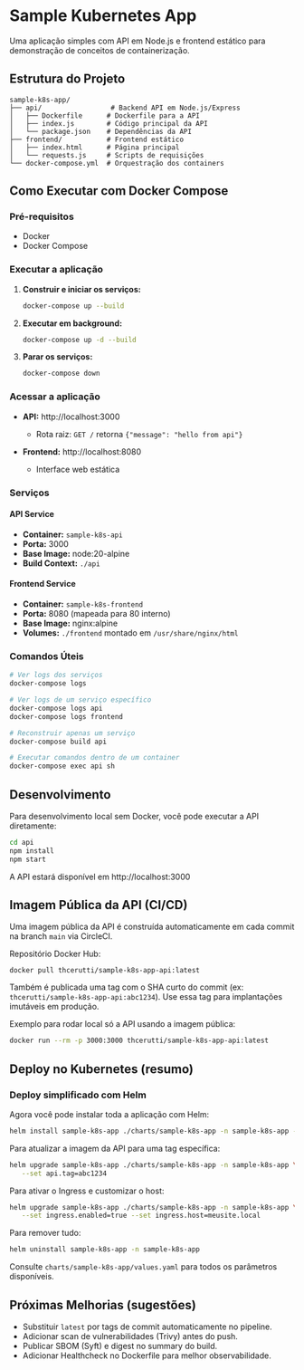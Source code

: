 # Sample Kubernetes App

Uma aplicação simples com API em Node.js e frontend estático para demonstração de conceitos de containerização.

## Estrutura do Projeto

```
sample-k8s-app/
├── api/                 # Backend API em Node.js/Express
│   ├── Dockerfile      # Dockerfile para a API
│   ├── index.js        # Código principal da API
│   └── package.json    # Dependências da API
├── frontend/           # Frontend estático
│   ├── index.html      # Página principal
│   └── requests.js     # Scripts de requisições
└── docker-compose.yml  # Orquestração dos containers
```

## Como Executar com Docker Compose

### Pré-requisitos
- Docker
- Docker Compose

### Executar a aplicação

1. **Construir e iniciar os serviços:**
   ```bash
   docker-compose up --build
   ```

2. **Executar em background:**
   ```bash
   docker-compose up -d --build
   ```

3. **Parar os serviços:**
   ```bash
   docker-compose down
   ```

### Acessar a aplicação

- **API:** http://localhost:3000
  - Rota raiz: `GET /` retorna `{"message": "hello from api"}`

- **Frontend:** http://localhost:8080
  - Interface web estática

### Serviços

#### API Service
- **Container:** `sample-k8s-api`
- **Porta:** 3000
- **Base Image:** node:20-alpine
- **Build Context:** `./api`

#### Frontend Service
- **Container:** `sample-k8s-frontend`
- **Porta:** 8080 (mapeada para 80 interno)
- **Base Image:** nginx:alpine
- **Volumes:** `./frontend` montado em `/usr/share/nginx/html`

### Comandos Úteis

```bash
# Ver logs dos serviços
docker-compose logs

# Ver logs de um serviço específico
docker-compose logs api
docker-compose logs frontend

# Reconstruir apenas um serviço
docker-compose build api

# Executar comandos dentro de um container
docker-compose exec api sh
```

## Desenvolvimento

Para desenvolvimento local sem Docker, você pode executar a API diretamente:

```bash
cd api
npm install
npm start
```

A API estará disponível em http://localhost:3000

## Imagem Pública da API (CI/CD)

Uma imagem pública da API é construída automaticamente em cada commit na branch `main` via CircleCI.

Repositório Docker Hub:

```
docker pull thcerutti/sample-k8s-app-api:latest
```

Também é publicada uma tag com o SHA curto do commit (ex: `thcerutti/sample-k8s-app-api:abc1234`). Use essa tag para implantações imutáveis em produção.

Exemplo para rodar local só a API usando a imagem pública:

```bash
docker run --rm -p 3000:3000 thcerutti/sample-k8s-app-api:latest
```

## Deploy no Kubernetes (resumo)

### Deploy simplificado com Helm

Agora você pode instalar toda a aplicação com Helm:

```bash
helm install sample-k8s-app ./charts/sample-k8s-app -n sample-k8s-app --create-namespace
```

Para atualizar a imagem da API para uma tag específica:

```bash
helm upgrade sample-k8s-app ./charts/sample-k8s-app -n sample-k8s-app \
   --set api.tag=abc1234
```

Para ativar o Ingress e customizar o host:

```bash
helm upgrade sample-k8s-app ./charts/sample-k8s-app -n sample-k8s-app \
   --set ingress.enabled=true --set ingress.host=meusite.local
```

Para remover tudo:

```bash
helm uninstall sample-k8s-app -n sample-k8s-app
```

Consulte `charts/sample-k8s-app/values.yaml` para todos os parâmetros disponíveis.

## Próximas Melhorias (sugestões)

- Substituir `latest` por tags de commit automaticamente no pipeline.
- Adicionar scan de vulnerabilidades (Trivy) antes do push.
- Publicar SBOM (Syft) e digest no summary do build.
- Adicionar Healthcheck no Dockerfile para melhor observabilidade.
